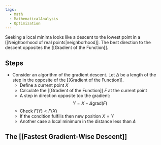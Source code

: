 ```yaml
---
tags:
  - Math
  - MathematicalAnalysis
  - Optimization
---
```

Seeking a local minima looks like a descent to the lowest point in a [[Neighborhood of real points|neighborhood]]. The best direction to the descent opposites the [[Gradient of the Function]].
## Steps
- Consider an algorithm of the gradient descent. Let $\Delta$ be a length of the step in the opposite of the [[Gradient of the Function]].
	- Define a current point $X$
	- Calculate the [[Gradient of the Function]] $F$ at the current point
	- A step in direction opposite too the gradient: $$Y=X-\Delta\text{grad}(F)$$
	- Check $F(Y)<F(X)$
	- If the condition fulfills then new position $X=Y$
	- Another case a local minimum in the distance less than $\Delta$
## The [[Fastest Gradient-Wise Descent]]